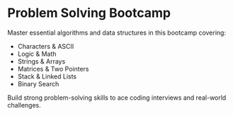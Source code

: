 <!DOCTYPE html>
<html lang="en">
<head>
<meta charset="UTF-8" />
<meta name="viewport" content="width=device-width, initial-scale=1" />
<title>Problem Solving Bootcamp</title>
<style>
  @import url('https://fonts.googleapis.com/css2?family=Poppins:wght@400;700&display=swap');

  body {
    margin: 0;
    background: linear-gradient(135deg, #4e54c8, #8f94fb);
    font-family: 'Poppins', sans-serif;
    color: #fff;
    display: flex;
    justify-content: center;
    align-items: center;
    min-height: 100vh;
    padding: 1.5rem;
  }

  .container {
    background: #2a2f7a;
    padding: 2rem 3rem;
    border-radius: 16px;
    max-width: 600px;
    box-shadow: 0 8px 20px rgba(0,0,0,0.3);
    text-align: center;
  }

  h1 {
    font-size: 2.8rem;
    font-weight: 700;
    margin-bottom: 1rem;
    letter-spacing: 2px;
    background: linear-gradient(90deg, #ff416c, #ff4b2b);
    -webkit-background-clip: text;
    -webkit-text-fill-color: transparent;
  }

  p.intro {
    font-size: 1.2rem;
    margin-bottom: 2rem;
    color: #dcdcdccc;
  }

  ul {
    list-style: none;
    padding-left: 0;
    display: grid;
    grid-template-columns: repeat(auto-fit, minmax(220px, 1fr));
    gap: 1rem;
    font-weight: 600;
  }

  ul li {
    background: #3f47b5;
    padding: 0.75rem 1rem;
    border-radius: 12px;
    transition: background-color 0.25s ease;
    cursor: default;
  }

  ul li:hover {
    background-color: #ff4b2b;
    color: #fff;
  }

  .footer {
    margin-top: 2rem;
    font-size: 1rem;
    font-weight: 500;
    color: #f0d1c1cc;
    letter-spacing: 0.05em;
  }

  @media (max-width: 480px) {
    .container {
      padding: 1.5rem 2rem;
    }
  }
</style>
</head>
<body>
  <div class="container">
    <h1>Problem Solving Bootcamp</h1>
    <p class="intro">Master essential algorithms and data structures in this bootcamp covering:</p>
    <ul>
      <li>Characters &amp; ASCII</li>
      <li>Logic &amp; Math</li>
      <li>Strings &amp; Arrays</li>
      <li>Matrices &amp; Two Pointers</li>
      <li>Stack &amp; Linked Lists</li>
      <li>Binary Search</li>
    </ul>
    <p class="footer">Build strong problem-solving skills to ace coding interviews and real-world challenges.</p>
  </div>
</body>
</html>
